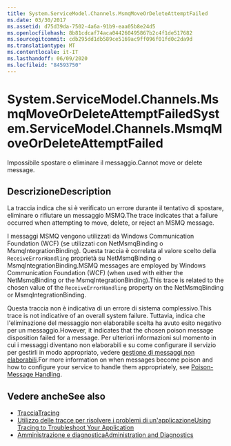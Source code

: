 ```yaml
---
title: System.ServiceModel.Channels.MsmqMoveOrDeleteAttemptFailed
ms.date: 03/30/2017
ms.assetid: d75d39da-7502-4a6a-91b9-eaa05b8e24d5
ms.openlocfilehash: 8b81cdcaf74aca044260495867b2c4f1de517682
ms.sourcegitcommit: cdb295dd1db589ce5169ac9ff096f01fd0c2da9d
ms.translationtype: MT
ms.contentlocale: it-IT
ms.lasthandoff: 06/09/2020
ms.locfileid: "84593750"
---
```

# <a name="systemservicemodelchannelsmsmqmoveordeleteattemptfailed"></a><span data-ttu-id="51252-102">System.ServiceModel.Channels.MsmqMoveOrDeleteAttemptFailed</span><span class="sxs-lookup"><span data-stu-id="51252-102">System.ServiceModel.Channels.MsmqMoveOrDeleteAttemptFailed</span></span>
<span data-ttu-id="51252-103">Impossibile spostare o eliminare il messaggio.</span><span class="sxs-lookup"><span data-stu-id="51252-103">Cannot move or delete message.</span></span>  
  
## <a name="description"></a><span data-ttu-id="51252-104">Descrizione</span><span class="sxs-lookup"><span data-stu-id="51252-104">Description</span></span>  
 <span data-ttu-id="51252-105">La traccia indica che si è verificato un errore durante il tentativo di spostare, eliminare o rifiutare un messaggio MSMQ.</span><span class="sxs-lookup"><span data-stu-id="51252-105">The trace indicates that a failure occurred when attempting to move, delete, or reject an MSMQ message.</span></span>  
  
 <span data-ttu-id="51252-106">I messaggi MSMQ vengono utilizzati da Windows Communication Foundation (WCF) (se utilizzati con NetMsmqBinding o MsmqIntegrationBinding). Questa traccia è correlata al valore scelto della `ReceiveErrorHandling` proprietà su NetMsmqBinding o MsmqIntegrationBinding.</span><span class="sxs-lookup"><span data-stu-id="51252-106">MSMQ messages are employed by Windows Communication Foundation (WCF) (when used with either the NetMsmqBinding or the MsmqIntegrationBinding).This trace is related to the chosen value of the `ReceiveErrorHandling` property on the NetMsmqBinding or MsmqIntegrationBinding.</span></span>  
  
 <span data-ttu-id="51252-107">Questa traccia non è indicativa di un errore di sistema complessivo.</span><span class="sxs-lookup"><span data-stu-id="51252-107">This trace is not indicative of an overall system failure.</span></span> <span data-ttu-id="51252-108">Tuttavia, indica che l'eliminazione del messaggio non elaborabile scelta ha avuto esito negativo per un messaggio.</span><span class="sxs-lookup"><span data-stu-id="51252-108">However, it indicates that the chosen poison message disposition failed for a message.</span></span> <span data-ttu-id="51252-109">Per ulteriori informazioni sul momento in cui i messaggi diventano non elaborabili e su come configurare il servizio per gestirli in modo appropriato, vedere [gestione di messaggi non elaborabili](../../feature-details/poison-message-handling.md).</span><span class="sxs-lookup"><span data-stu-id="51252-109">For more information on when messages become poison and how to configure your service to handle them appropriately, see [Poison-Message Handling](../../feature-details/poison-message-handling.md).</span></span>  
  
## <a name="see-also"></a><span data-ttu-id="51252-110">Vedere anche</span><span class="sxs-lookup"><span data-stu-id="51252-110">See also</span></span>

- [<span data-ttu-id="51252-111">Traccia</span><span class="sxs-lookup"><span data-stu-id="51252-111">Tracing</span></span>](index.md)
- [<span data-ttu-id="51252-112">Utilizzo delle tracce per risolvere i problemi di un'applicazione</span><span class="sxs-lookup"><span data-stu-id="51252-112">Using Tracing to Troubleshoot Your Application</span></span>](using-tracing-to-troubleshoot-your-application.md)
- [<span data-ttu-id="51252-113">Amministrazione e diagnostica</span><span class="sxs-lookup"><span data-stu-id="51252-113">Administration and Diagnostics</span></span>](../index.md)
